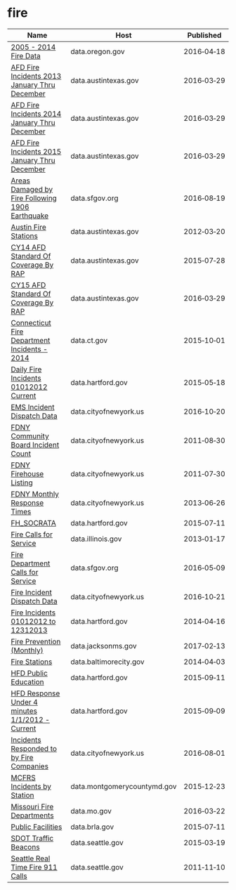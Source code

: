 # fire

Name | Host | Published
---- | ---- | ---------
[2005 - 2014 Fire Data](../datasets/9nkj-mp3y.md) | data.oregon.gov | 2016&#x2011;04&#x2011;18
[AFD Fire Incidents 2013 January Thru December](../datasets/f94t-frec.md) | data.austintexas.gov | 2016&#x2011;03&#x2011;29
[AFD Fire Incidents 2014 January Thru December](../datasets/7ad5-5kzx.md) | data.austintexas.gov | 2016&#x2011;03&#x2011;29
[AFD Fire Incidents 2015 January Thru December](../datasets/h77e-esmt.md) | data.austintexas.gov | 2016&#x2011;03&#x2011;29
[Areas Damaged by Fire Following 1906 Earthquake](../datasets/yk2r-b4e8.md) | data.sfgov.org | 2016&#x2011;08&#x2011;19
[Austin Fire Stations](../datasets/64cq-wf5u.md) | data.austintexas.gov | 2012&#x2011;03&#x2011;20
[CY14 AFD Standard Of Coverage By RAP](../datasets/wzdb-642v.md) | data.austintexas.gov | 2015&#x2011;07&#x2011;28
[CY15 AFD Standard Of Coverage By RAP](../datasets/9ii7-s3d7.md) | data.austintexas.gov | 2016&#x2011;03&#x2011;29
[Connecticut Fire Department Incidents - 2014](../datasets/axrk-twst.md) | data.ct.gov | 2015&#x2011;10&#x2011;01
[Daily Fire Incidents 01012012 Current](../datasets/izai-dug8.md) | data.hartford.gov | 2015&#x2011;05&#x2011;18
[EMS Incident Dispatch Data](../datasets/76xm-jjuj.md) | data.cityofnewyork.us | 2016&#x2011;10&#x2011;20
[FDNY Community Board Incident Count](../datasets/rtc6-e7ff.md) | data.cityofnewyork.us | 2011&#x2011;08&#x2011;30
[FDNY Firehouse Listing](../datasets/hc8x-tcnd.md) | data.cityofnewyork.us | 2011&#x2011;07&#x2011;30
[FDNY Monthly Response Times](../datasets/j34j-vqvt.md) | data.cityofnewyork.us | 2013&#x2011;06&#x2011;26
[FH_SOCRATA](../datasets/anj2-ytvy.md) | data.hartford.gov | 2015&#x2011;07&#x2011;11
[Fire Calls for Service](../datasets/tp88-ynix.md) | data.illinois.gov | 2013&#x2011;01&#x2011;17
[Fire Department Calls for Service](../datasets/nuek-vuh3.md) | data.sfgov.org | 2016&#x2011;05&#x2011;09
[Fire Incident Dispatch Data](../datasets/8m42-w767.md) | data.cityofnewyork.us | 2016&#x2011;10&#x2011;21
[Fire Incidents 01012012 to 12312013](../datasets/2p74-z6sq.md) | data.hartford.gov | 2014&#x2011;04&#x2011;16
[Fire Prevention (Monthly)](../datasets/88xq-e4s6.md) | data.jacksonms.gov | 2017&#x2011;02&#x2011;13
[Fire Stations](../datasets/g244-i383.md) | data.baltimorecity.gov | 2014&#x2011;04&#x2011;03
[HFD Public Education](../datasets/e9py-nv9q.md) | data.hartford.gov | 2015&#x2011;09&#x2011;11
[HFD Response Under 4 minutes 1/1/2012 - Current](../datasets/2qj6-tvch.md) | data.hartford.gov | 2015&#x2011;09&#x2011;09
[Incidents Responded to by Fire Companies](../datasets/tm6d-hbzd.md) | data.cityofnewyork.us | 2016&#x2011;08&#x2011;01
[MCFRS Incidents by Station](../datasets/mf5d-mtzf.md) | data.montgomerycountymd.gov | 2015&#x2011;12&#x2011;23
[Missouri Fire Departments](../datasets/gbr4-c765.md) | data.mo.gov | 2016&#x2011;03&#x2011;22
[Public Facilities](../datasets/4u7h-jsge.md) | data.brla.gov | 2015&#x2011;07&#x2011;11
[SDOT Traffic Beacons](../datasets/iwrq-qjta.md) | data.seattle.gov | 2015&#x2011;03&#x2011;19
[Seattle Real Time Fire 911 Calls](../datasets/kzjm-xkqj.md) | data.seattle.gov | 2011&#x2011;11&#x2011;10

